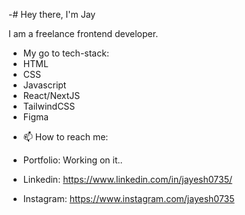 -# Hey there, I'm Jay

I am a freelance frontend developer.


- My go to tech-stack:
- HTML
- CSS
- Javascript
- React/NextJS
- TailwindCSS
- Figma

<!--
- 🔭 I’m currently working on  my Portfolio website
- 🌱 I’m currently learning Typescript
- 👯 I’m looking to collaborate on Web Developement projects
- 🤔 I’m looking for help with  JAVA
-->

- 📫 How to reach me:

- Portfolio: Working on it..
- Linkedin: https://www.linkedin.com/in/jayesh0735/
- Instagram: https://www.instagram.com/jayesh0735
